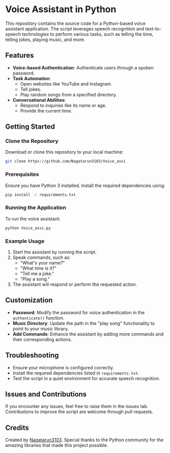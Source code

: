 # Voice Assistant in Python

This repository contains the source code for a Python-based voice assistant application. The script leverages speech recognition and text-to-speech technologies to perform various tasks, such as telling the time, telling jokes, playing music, and more.

## Features

- **Voice-based Authentication**: Authenticate users through a spoken password.
- **Task Automation**:
  - Open websites like YouTube and Instagram.
  - Tell jokes.
  - Play random songs from a specified directory.
- **Conversational Abilities**:
  - Respond to inquiries like its name or age.
  - Provide the current time.

## Getting Started

### Clone the Repository

Download or clone this repository to your local machine:

```bash
git clone https://github.com/Nagatarun3103/Voice_assi
```

### Prerequisites

Ensure you have Python 3 installed. Install the required dependencies using:

```bash
pip install -r requirements.txt
```

### Running the Application

To run the voice assistant:

```bash
python Voice_assi.py
```

### Example Usage

1. Start the assistant by running the script.
2. Speak commands, such as:
   - "What's your name?"
   - "What time is it?"
   - "Tell me a joke."
   - "Play a song."
3. The assistant will respond or perform the requested action.

## Customization

- **Password**: Modify the password for voice authentication in the `authenticate()` function.
- **Music Directory**: Update the path in the "play song" functionality to point to your music library.
- **Add Commands**: Enhance the assistant by adding more commands and their corresponding actions.

## Troubleshooting

- Ensure your microphone is configured correctly.
- Install the required dependencies listed in `requirements.txt`.
- Test the script in a quiet environment for accurate speech recognition.

## Issues and Contributions

If you encounter any issues, feel free to raise them in the issues tab. Contributions to improve the script are welcome through pull requests.

## Credits

Created by [Nagatarun3103](https://github.com/Nagatarun3103). Special thanks to the Python community for the amazing libraries that made this project possible.



